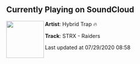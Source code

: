 ## Currently Playing on SoundCloud

[<img align="left" width="100" src="https://i1.sndcdn.com/artworks-FXZ2DLKEISjrG4Ai-IAwtRQ-t50x50.jpg">](https://soundcloud.com/hybridtrapmusic/raiders)

**Artist**: Hybrid Trap 🔥 

**Track**: STRX - Raiders

Last updated at 07/29/2020 08:58
